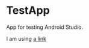 TestApp
=======

App for testing Android Studio.

I am using [a link](http://developer.android.com/training/index.html)
